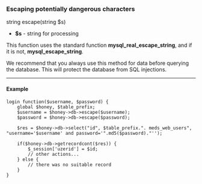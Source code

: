 ### Escaping potentially dangerous characters

string escape(string $s)

* **$s** - string for processing

This function uses the standard function **mysql_real_escape_string**, and if it is not, **mysql_escape_string**.

We recommend that you always use this method for data before querying the database. This will protect the database from SQL injections.

***

#### Example
```
login function($username, $password) {  
	global $honey, $table_prefix;  
	$username = $honey->db->escape($username);  
	$password = $honey->db->escape($password);   
	
	$res = $honey->db->select("id", $table_prefix.". meds_web_users", "username='$username' and password='".md5($password)."'');  
	
	if($honey->db->getrecordcont($res)) {  
		$_session['uzerid'] = $id;  
		// other actions...  
	} else {  
		// there was no suitable record  
	}  
}
```
